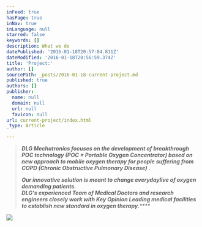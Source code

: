 ```yaml
---
inFeed: true
hasPage: true
inNav: true
inLanguage: null
starred: false
keywords: []
description: What we do
datePublished: '2016-01-18T20:57:04.811Z'
dateModified: '2016-01-18T20:56:59.374Z'
title: 'Project:'
author: []
sourcePath: _posts/2016-01-18-current-project.md
published: true
authors: []
publisher:
  name: null
  domain: null
  url: null
  favicon: null
url: current-project/index.html
_type: Article

---
```

> _**DLG Mechatronics focuses on the development of breakthrough POC technology (POC = Portable Oxygen Concentrator) based on new approach to mobile oxygen therapy for people suffering from COPD (Chronic Obstructive Pulmonary Disease) .  [][0]**_
> 
> _**Our innovative solution is meant to change everyday**__**live of oxygen demanding patients.   
> DLG's experienced Team of Medical Doctors and research engineers  closely work with Key Opinion Leading medical facilities to establish new standard in oxygen therapy.**__****_
> 
> 

![](https://the-grid-user-content.s3-us-west-2.amazonaws.com/dcc1998a-51c7-44f3-8fde-9b8571f78715.JPG)

[0]: null